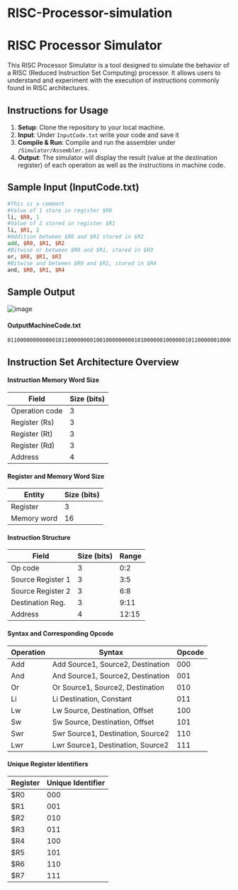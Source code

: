 # RISC-Processor-simulation
# RISC Processor Simulator

This RISC Processor Simulator is a tool designed to simulate the behavior of a RISC (Reduced Instruction Set Computing) processor. It allows users to understand and experiment with the execution of instructions commonly found in RISC architectures.


## Instructions for Usage

1. **Setup**: Clone the repository to your local machine.
2. **Input**: Under `InputCode.txt` write your code and save it
3. **Compile & Run**: Compile and run  the assembler under `/Simulator/Assembler.java`
4. **Output**: The simulator will display the result (value at the destination register) of each operation as well as the instructions in machine code.


## Sample Input (InputCode.txt)
```TCL
#This is a comment
#Value of 1 store in register $R0
li, $R0, 1
#Value of 2 stored in register $R1
li, $R1, 2
#Addition between $R0 and $R1 stored in $R2
add, $R0, $R1, $R2
#Bitwise or between $R0 and $R1, stored in $R3
or, $R0, $R1, $R3
#Bitwise and between $R0 and $R1, stored in $R4
and, $R0, $R1, $R4
```
## Sample Output

![image](https://github.com/Shediakh/RISC-Processor-simulation/assets/63234452/d20e96af-c666-4ef7-9bc4-60d2a1129c1a)
#### OutputMachineCode.txt
```plaintext
01100000000000010110000000010010000000001010000001000000101100000010000011000000
```
## Instruction Set Architecture Overview

#### Instruction Memory Word Size
| Field            | Size (bits) |
|------------------|-------------|
| Operation code   | 3           |
| Register (Rs)    | 3           |
| Register (Rt)    | 3           |
| Register (Rd)    | 3           |
| Address          | 4           |

#### Register and Memory Word Size
| Entity           | Size (bits) |
|------------------|-------------|
| Register         | 3           |
| Memory word      | 16          |

#### Instruction Structure
| Field            | Size (bits) | Range  |
|------------------|-------------|--------|
| Op code          | 3           | 0:2    |
| Source Register 1| 3           | 3:5    |
| Source Register 2| 3           | 6:8    |
| Destination Reg. | 3           | 9:11   |
| Address          | 4           | 12:15  |

#### Syntax and Corresponding Opcode
| Operation | Syntax                               | Opcode |
|-----------|--------------------------------------|--------|
| Add       | Add Source1, Source2, Destination   | 000    |
| And       | And Source1, Source2, Destination   | 001    |
| Or        | Or Source1, Source2, Destination    | 010    |
| Li        | Li Destination, Constant            | 011    |
| Lw        | Lw Source, Destination, Offset     | 100    |
| Sw        | Sw Source, Destination, Offset     | 101    |
| Swr       | Swr Source1, Destination, Source2  | 110    |
| Lwr       | Lwr Source1, Destination, Source2  | 111    |

#### Unique Register Identifiers
| Register | Unique Identifier |
|----------|-------------------|
| $R0      | 000               |
| $R1      | 001               |
| $R2      | 010               |
| $R3      | 011               |
| $R4      | 100               |
| $R5      | 101               |
| $R6      | 110               |
| $R7      | 111               |


